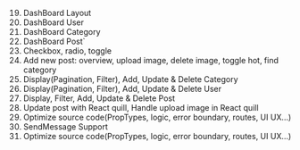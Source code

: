 <!--
1. Cài đặt Project Boilerplate Monkey Blogging
2. Thiết lập Firebase
3. Thiết lập Routes
4. Viết auth-context để lưu trữ thông tin User
5. Code trang SignUp - UI
6. Code trang Login UI
7. Layout Home
8. HomePage UI
9. All Post UI
10. Details Blog UI
11. Detail Lo trinh UI
12. Support UI
13. Add Post User UI
14. Add Post Admin UI
15. Add Category UI
16. Page Not Found
17. Add New User UI
18. Change PassWord UI
-->

19. DashBoard Layout
20. DashBoard User
21. DashBoard Category
22. DashBoard Post`
23. Checkbox, radio, toggle
24. Add new post: overview, upload image, delete image, toggle hot, find category
25. Display(Pagination, Filter), Add, Update & Delete Category
26. Display(Pagination, Filter), Add, Update & Delete User
27. Display, Filter, Add, Update & Delete Post
28. Update post with React quill, Handle upload image in React quill
29. Optimize source code(PropTypes, logic, error boundary, routes, UI UX...)
30. SendMessage Support
31. Optimize source code(PropTypes, logic, error boundary, routes, UI UX...)
